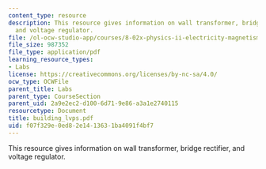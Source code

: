 ```yaml
---
content_type: resource
description: This resource gives information on wall transformer, bridge rectifier,
  and voltage regulator.
file: /ol-ocw-studio-app/courses/8-02x-physics-ii-electricity-magnetism-with-an-experimental-focus-spring-2005/f07f329e0ed82e1413631ba4091f4bf7_building_lvps.pdf
file_size: 987352
file_type: application/pdf
learning_resource_types:
- Labs
license: https://creativecommons.org/licenses/by-nc-sa/4.0/
ocw_type: OCWFile
parent_title: Labs
parent_type: CourseSection
parent_uid: 2a9e2ec2-d100-6d71-9e86-a3a1e2740115
resourcetype: Document
title: building_lvps.pdf
uid: f07f329e-0ed8-2e14-1363-1ba4091f4bf7
---
```

This resource gives information on wall transformer, bridge rectifier, and voltage regulator.